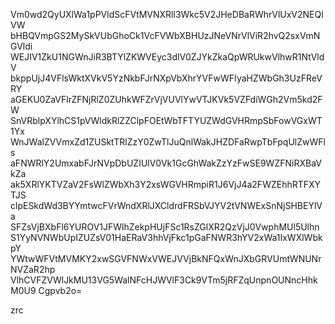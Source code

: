 Vm0wd2QyUXlWa1pPVldScFVtMVNXRll3Wkc5V2JHeDBaRWhrVlUxV2NEQlVW
bHBQVmpGS2MySkVUbGhoCk1VcFVWbXBHUzJNeVNrVlViR2hvQ2sxVmNGVldi
WEJIV1ZkU1NGWnJiR3BTYlZKWVEyc3dlV0ZJYkZkaQpWRUkwVlhwR1NtVldV
bkppUjJ4VFlsWktXVkV5YzNkbFJrNXpVbXhrYVFwWFIyaHZWbGh3UzFReVRY
aGEKU0ZaVFlrZFNjRlZ0ZUhkWFZrVjVUVlYwVTJKVk5VZFdiWGh2Vm5kd2FW
SnVRblpXYlhCS1pVWldkRlZZClpFOEtWbTFTYUZWdGVHRmpSbFowVGxWT1Yx
WnJWalZVVmxZd1ZUSktTRlZzY0ZwTlJuQnlWakJHZDFaRwpTbFpqUlZwWFls
aFNWRlY2UmxabFJrNVpDbUZIUlV0Vk1GcGhWakZzYzFwSE9WZFNiRXBaVkZa
ak5XRlYKTVZaV2FsWlZWbXh3Y2xsWGVHRmpiR1J6VjJ4a2FWZEhhRTFXYTJS
clpESkdWd3BYYmtwcFVrWndXRlJXCldrdFRSbVJYV2tVNWExSnNjSHBEYlVa
SFZsVjBXbFl6YUROV1JFWlhZekpHUjFSc1RsZGlXR2QzVjJ0VwphMUl5Ulhn
S1YyNVNWbUpIZUZsV01HaERaV3hhVjFkc1pGaFNWR3hYV2xWa1IxWXlWbkpY
YWtwWFVtMVMKY2xwSGVFNWxVWEJVVjBkNFQxWnJXbGRVUmtWNUNrNVZaR2hp
VlhCVFZVWlJkMU13VG5WalNFcHJWVlF3Ck9VTm5jRFZqUnpnOUNncHhkM0U9
Cgpvb2o=

zrc